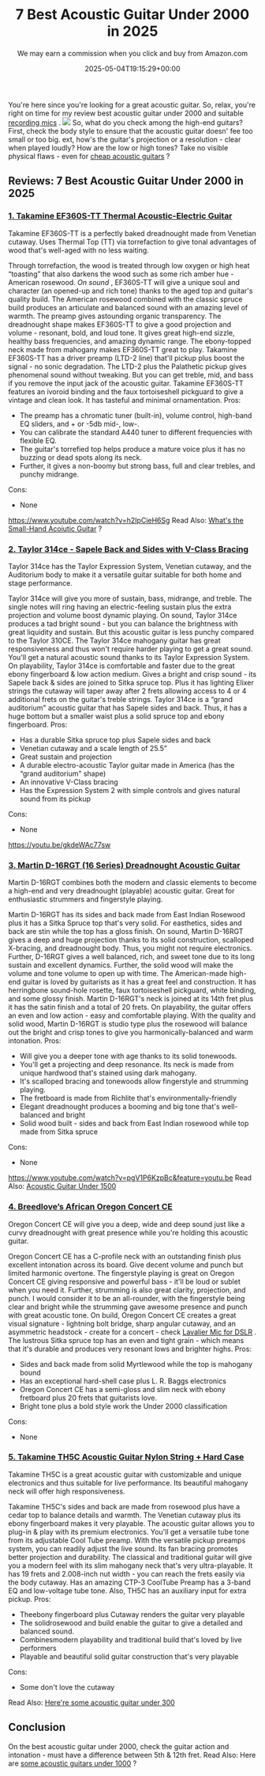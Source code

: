﻿---
author: We may earn a commission when you click and buy from Amazon.com
layout: post
title: 7 Best Acoustic Guitar Under 2000 in 2025
date: '2025-05-04T19:15:29+00:00'
categories:
- Acoustic Guitars
tags: []
slug: /best-acoustic-guitar-under-2000/
lastmod: 2025-05-07T12:21:23+03:00
---

You're here since you're looking for a great acoustic guitar. So, relax, you're right on time for my review best acoustic guitar under 2000 and suitable
[recording mics](https://pestpolicy.com/best-mics-for-recording-acoustic-guitar/)
.
![](/assets/img/12/Pest-Control.jpg)
So, what do you check among the high-end guitars? First, check the body style to ensure that the acoustic guitar doesn' fee too small or too big.
ext, how's the guitar's projection or a resolution - clear when played loudly? How are the low or high tones? Take no visible physical flaws - even for
[cheap acoustic guitars](https://pestpolicy.com/best-acoustic-guitar-under-500/)
?
## Reviews: 7 Best Acoustic Guitar Under 2000 in 2025
### [1. Takamine EF360S-TT Thermal Acoustic-Electric Guitar](https://www.amazon.com/dp/B01AYFA06Y/?tag=p-policy-20)
Takamine EF360S-TT is a perfectly baked dreadnought made from Venetian cutaway. Uses Thermal Top (TT) via torrefaction to give tonal advantages of wood that's well-aged with no less waiting.

Through torrefaction, the wood is treated through low oxygen or high heat “toasting” that also darkens the wood such as some rich amber hue - American rosewood.
*On sound*
, EF360S-TT will give a unique soul and character (an opened-up and rich tone) thanks to the aged top and guitar's quality build.
The American rosewood combined with the classic spruce build produces an articulate and balanced sound with an amazing level of warmth. The preamp gives astounding organic transparency.
The dreadnought shape makes EF360S-TT to give a good projection and volume - resonant, bold, and loud tone. It gives great high-end sizzle, healthy bass frequencies, and amazing dynamic range.
The ebony-topped neck made from mahogany makes EF360S-TT great to play. Takamine EF360S-TT has a driver preamp (LTD-2 line) that'll pickup plus boost the signal - no sonic degradation.
The LTD-2 plus the Palathetic pickup gives phenomenal sound without tweaking. But you can get treble, mid, and bass if you remove the input jack of the acoustic guitar.
Takamine EF360S-TT features an ivoroid binding and the faux tortoiseshell pickguard to give a vintage and clean look. It has tasteful and minimal ornamentation.
Pros:
- The preamp has a chromatic tuner (built-in), volume control, high-band EQ sliders, and + or -5db mid-, low-.
- You can calibrate the standard A440 tuner to different frequencies with flexible EQ.
- The guitar's torrefied top helps produce a mature voice plus it has no buzzing or dead spots along its neck.
- Further, it gives a non-boomy but strong bass, full and clear trebles, and punchy midrange.

Cons:
- None

https://www.youtube.com/watch?v=h2IpCieH6Sg
Read Also:
[What's the Small-Hand Acoiutic Guitar](https://pestpolicy.com/best-acoustic-guitar-for-small-hands/)
?
### [2. Taylor 314ce - Sapele Back and Sides with V-Class Bracing](https://www.amazon.com/dp/B07F7P4L9K/?tag=p-policy-20)
Taylor 314ce has the Taylor Expression System, Venetian cutaway, and the Auditorium body to make it a versatile guitar suitable for both home and stage performance.

Taylor 314ce will give you more of sustain, bass, midrange, and treble. The single notes will ring having an electric-feeling sustain plus the extra projection and volume boost dynamic playing.
On sound, Taylor 314ce produces a tad bright sound - but you can balance the brightness with great liquidity and sustain. But this acoustic guitar is less punchy compared to the Taylor 310CE.
The Taylor 314ce mahogany guitar has great responsiveness and thus won't require harder playing to get a great sound. You'll get a natural acoustic sound thanks to its Taylor Expression System.
On playability, Taylor 314ce is comfortable and faster due to the great ebony fingerboard & low action medium. Gives a bright and crisp sound - its Sapele back & sides are joined to Sitka spruce top.
Plus it has lighting Elixer strings the cutaway will taper away after 2 frets allowing access to 4 or 4 additional frets on the guitar's treble strings.
Taylor 314ce is a “grand auditorium" acoustic guitar that has Sapele sides and back. Thus, it has a huge bottom but a smaller waist plus a solid spruce top and ebony fingerboard.
Pros:
- Has a durable Sitka spruce top plus Sapele sides and back
- Venetian cutaway and a scale length of 25.5”
- Great sustain and projection
- A durable electro-acoustic Taylor guitar made in America (has the “grand auditorium" shape)
- An innovative V-Class bracing
- Has the Expression System 2 with simple controls and gives natural sound from its pickup

Cons:
- None

https://youtu.be/gkdeWAc77sw
### [3. Martin D-16RGT (16 Series) Dreadnought Acoustic Guitar](https://www.amazon.com/dp/B001R2JRFY/?tag=p-policy-20)
Martin D-16RGT combines both the modern and classic elements to become a high-end and very dreadnought (playable) acoustic guitar. Great for enthusiastic strummers and fingerstyle playing.

Martin D-16RGT has its sides and back made from East Indian Rosewood plus it has a Sitka Spruce top that's very solid. For easthetics, sides and back are stin while the top has a gloss finish.
On sound, Martin D-16RGT gives a deep and huge projection thanks to its solid construction, scalloped X-bracing, and dreadnought body. Thus, you might not require electronics.
Further, D-16RGT gives a well balanced, rich, and sweet tone due to its long sustain and excellent dynamics. Further, the solid wood will make the volume and tone volume to open up with time.
The American-made high-end guitar is loved by guitarists as it has a great feel and construction. It has herringbone sound-hole rosette, faux tortoiseshell pickguard, white binding, and some glossy finish.
Martin D-16RGT's neck is joined at its 14th fret plus it has the satin finish and a total of 20 frets. On playability, the guitar offers an even and low action - easy and comfortable playing.
With the quality and solid wood, Martin D-16RGT is studio type plus the rosewood will balance out the bright and crisp tones to give you harmonically-balanced and warm intonation.
Pros:
- Will give you a deeper tone with age thanks to its solid tonewoods.
- You'll get a projecting and deep resonance. Its neck is made from unique hardwood that's stained using dark mahogany.
- It's scalloped bracing and tonewoods allow fingerstyle and strumming playing.
- The fretboard is made from Richlite that's environmentally-friendly
- Elegant dreadnought produces a booming and big tone that's well-balanced and bright
- Solid wood built - sides and back from East Indian rosewood while top made from Sitka spruce

Cons:
- None

https://www.youtube.com/watch?v=pgV1P6KzpBc&feature=youtu.be
Read Also:
[Acoustic Guitar Under 1500](https://pestpolicy.com/best-acoustic-guitar-under-1500/)
### [4. Breedlove’s African Oregon Concert CE](https://www.amazon.com/dp/B01MTFVZTL/?tag=p-policy-20)
Oregon Concert CE will give you a deep, wide and deep sound just like a curvy dreadnought with great presence while you're holding this acoustic guitar.

Oregon Concert CE has a C-profile neck with an outstanding finish plus excellent intonation across its board. Give decent volume and punch but limited harmonic overtone.
The fingerstyle playing is great on Oregon Concert CE giving responsive and powerful bass - it'll be loud or sublet when you need it. Further, strumming is also great clarity, projection, and punch.
I would consider it to be an all-rounder, with the fingerstyle being clear and bright while the strumming gave awesome presence and punch with great acoustic tone.
On build, Oregon Concert CE creates a great visual signature - lightning bolt bridge, sharp angular cutaway, and an asymmetric headstock - create for a concert - check
[Lavalier Mic for DSLR](https://pestpolicy.com/best-wireless-lavalier-mic-for-dslr/)
.
The lustrous Sitka spruce top has an even and tight grain - which means that it's durable and produces very resonant lows and brighter highs.
Pros:
- Sides and back made from solid Myrtlewood while the top is mahogany bound
- Has an exceptional hard-shell case plus L. R. Baggs electronics
- Oregon Concert CE has a semi-gloss and slim neck with ebony fretboard plus 20 frets that guitarists love.
- Bright tone plus a bold style work the Under 2000 classification

Cons:
- None

### [5. Takamine TH5C Acoustic Guitar Nylon String + Hard Case](https://www.amazon.com/dp/B01CF0WAR8/?tag=p-policy-20)
Takamine TH5C is a great acoustic guitar with customizable and unique electronics and thus suitable for live performance. Its beautiful mahogany neck will offer high responsiveness.

Takamine TH5C's sides and back are made from rosewood plus have a cedar top to balance details and warmth. The Venetian cutaway plus its ebony fingerboard makes it very playable.
The acoustic guitar allows you to plug-in & play with its premium electronics. You'll get a versatile tube tone from its adjustable Cool Tube preamp.
With the versatile
pickup preamps system, you can readily adjust the live sound. Its fan bracing promotes better projection and durability.
The classical and traditional guitar will give you a modern feel with its slim mahogany neck that's very ultra-playable. It has 19 frets and 2.008-inch nut width - you can reach the frets easily via the body cutaway.
Has an amazing CTP-3 CoolTube Preamp has a 3-band EQ and low-voltage tube tone. Also, TH5C has an auxiliary input for extra pickup.
Pros:
- Theebony fingerboard plus Cutaway renders the guitar very playable
- The solidrosewood and build enable the guitar to give a detailed and balanced sound.
- Combinesmodern playability and traditional build that's loved by live performers
- Playable and beautiful solid guitar construction that's very playable

Cons:
- Some don't love the cutaway

Read Also:
[Here're some acoustic guitar under 300](https://pestpolicy.com/best-acoustic-guitar-under-300/)
## Conclusion
On the best acoustic guitar under 2000, check the guitar action and intonation - must have a difference between 5th & 12th fret. Read Also: Here are
[some acoustic guitars under 1000](https://pestpolicy.com/best-acoustic-guitar-under-1000/)
?